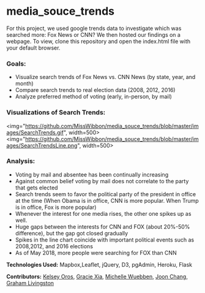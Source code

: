 # media_souce_trends

For this project, we used google trends data to investigate which was searched more: Fox News or CNN?  We then hosted our findings on a webpage.  To view, clone this repository and open the index.html file with your default browser.

### Goals:
- Visualize search trends of Fox News vs. CNN News (by state, year, and month)
- Compare search trends to real election data (2008, 2012, 2016)
- Analyze preferred method of voting (early, in-person, by mail)

### Visualizations of Search Trends:
<img="https://github.com/MissWibbon/media_souce_trends/blob/master/images/SearchTrends.gif", width=500>  
<img="https://github.com/MissWibbon/media_souce_trends/blob/master/images/SearchTrendsLine.png", width=500>

### Analysis:
- Voting by mail and absentee has been continually increasing
- Against common belief voting by mail does not correlate to the party that gets elected
- Search trends seem to favor the political party of the president in office at the time (When Obama is in office, CNN is more popular.  When Trump is in office, Fox is more popular)
- Whenever the interest for one media rises, the other one spikes up as well. 
- Huge gaps between the interests for CNN and FOX (about 20%-50% difference), but the gap got closed gradually
- Spikes in the line chart coincide with important political events such as 2008,2012, and 2016 elections
- As of May 2018, more people were searching for FOX than CNN


**Technologies Used:** Mapbox,Leaflet, jQuery, D3, pgAdmin, Heroku, Flask

**Contributors:** [Kelsey Oros](https://github.com/kelseyoros), [Gracie Xia](https://github.com/GracieX), [Michelle Wuebben](https://github.com/MissWibbon), [Joon Chang](https://github.com/joonc3779), [Graham Livingston](https://github.com/gramlivingston)

